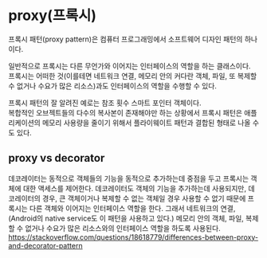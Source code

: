 # proxy(프록시)
프록시 패턴(proxy pattern)은 컴퓨터 프로그래밍에서 소프트웨어 디자인 패턴의 하나이다.  
  
일반적으로 프록시는 다른 무언가와 이어지는 인터페이스의 역할을 하는 클래스이다.  
프록시는 어떠한 것(이를테면 네트워크 연결, 메모리 안의 커다란 객체, 파일, 또 복제할 수 없거나 수요가 많은 리소스)과도 인터페이스의 역할을 수행할 수 있다.  
  
프록시 패턴의 잘 알려진 예로는 참조 횟수 스마트 포인터 객체이다.  
복합적인 오브젝트들의 다수의 복사본이 존재해야만 하는 상황에서 프록시 패턴은 애플리케이션의 메모리 사용량을 줄이기 위해서 플라이웨이트 패턴과 결합된 형태로 나올 수도 있다.  
  
  
## proxy vs decorator
데코레이터는 동적으로 객체들의 기능을 동적으로 추가하는데 중점을 두고
프록시는 객체에 대한 액세스를 제어한다.
데코레이터도 객체의 기능을 추가하는데 사용되지만,
데코레이터의 경우, 큰 객체이거나 복제할 수 없는 객체일 경우 사용할 수 없기 때문에
프록시는 다른 객체와 이어지는 인터페이스 역할을 한다.
그래서 네트워크의 연결,(Android의 native service도 이 패턴을 사용하고 있다.)
메모리 안의 객체, 파일, 복제할 수 없거나 수요가 많은 리소스와의 인터페이스 역할을 하도록 사용된다.
https://stackoverflow.com/questions/18618779/differences-between-proxy-and-decorator-pattern

